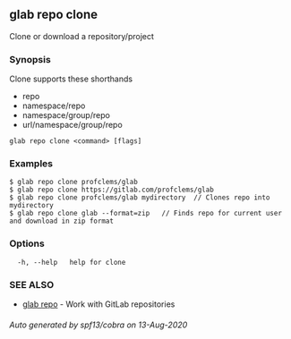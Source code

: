 ## glab repo clone

Clone or download a repository/project

### Synopsis

Clone supports these shorthands
- repo
- namespace/repo
- namespace/group/repo
- url/namespace/group/repo


```
glab repo clone <command> [flags]
```

### Examples

```
$ glab repo clone profclems/glab
$ glab repo clone https://gitlab.com/profclems/glab
$ glab repo clone profclems/glab mydirectory  // Clones repo into mydirectory
$ glab repo clone glab --format=zip   // Finds repo for current user and download in zip format 

```

### Options

```
  -h, --help   help for clone
```

### SEE ALSO

* [glab repo](glab_repo.md)	 - Work with GitLab repositories

###### Auto generated by spf13/cobra on 13-Aug-2020
